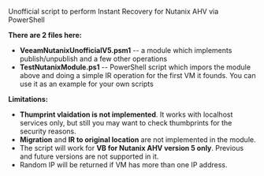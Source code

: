 Unofficial script to perform Instant Recovery for Nutanix AHV via PowerShell

**There are 2 files here:**
* **VeeamNutanixUnofficialV5.psm1** -- a module which implements publish/unpublish and a few other operations
* **TestNutanixModule.ps1** -- PowerShell script which impors the module above and doing a simple IR operation for the first VM it founds. You can use  it as an example for your own scripts

**Limitations:**
* **Thumprint vlaidation is not implemented**. It works with localhost services only, but still you may want to check thumbprints for the security reasons.
* **Migration** and **IR to original location** are not implemented in the module. 
* The script will work for **VB for Nutanix AHV version 5 only**. Previous and future versions are not supported in it.
* Random IP will be returned if VM has more than one IP address.

